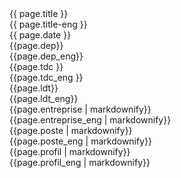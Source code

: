 <div id="title">{{ page.title }}</div>
<div id="title_eng">{{ page.title-eng }}</div>
<div id="offre_date">{{ page.date }}</div>
<div id="departement" > {{page.dep}} </div>
<div id="departement_eng" > {{page.dep_eng}} </div>
<div id="type_contract" > {{page.tdc }} </div>
<div id="type_contract_eng" > {{page.tdc_eng }} </div>
<div id="lieu_travail" > {{page.ldt}} </div>
<div id="lieu_travail_eng" > {{page.ldt_eng}} </div>
<div id="entreprise"  markdown="1" > {{page.entreprise  | markdownify}} </div>
<div id="entreprise_eng"  markdown="1" > {{page.entreprise_eng  | markdownify}} </div>
<div id="poste"  markdown="1" > {{page.poste  | markdownify}} </div>
<div id="poste_eng"  markdown="1" > {{page.poste_eng  | markdownify}} </div>
<div id="profil"  markdown="1"> {{page.profil  | markdownify}} </div>
<div id="profil_eng"  markdown="1"> {{page.profil_eng  | markdownify}} </div>
